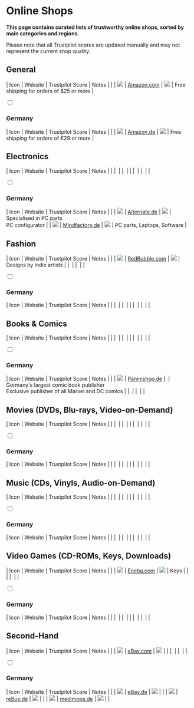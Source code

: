 <link rel="stylesheet" type="text/css" href="../../main.css" />

# Online Shops
**This page contains curated lists of trustworthy online shops, sorted by main categories and regions.**

Please note that all Trustpilot scores are updated manually and may not represent the current shop quality.
## General
| Icon | Website | Trustpilot Score | Notes |
|
| ![](https://www.amazon.com/favicon.ico) | [Amazon.com](https://www.amazon.com) | ![](https://cdn.trustpilot.net/brand-assets/4.1.0/stars/stars-2.svg) | Free shipping for orders of $25 or more |

<input type="checkbox" id="regionbox-toggle1" class="regionbox-toggle" />
<h3><label for="regionbox-toggle1">Germany</label></h3>
<div class="regionbox-content">

| Icon | Website | Trustpilot Score | Notes |
|
| ![](https://www.amazon.com/favicon.ico) | [Amazon.de](https://www.amazon.de) | ![](https://cdn.trustpilot.net/brand-assets/4.1.0/stars/stars-2.svg) | Free shipping for orders of €29 or more |

</div>

## Electronics
| Icon | Website | Trustpilot Score | Notes |
|
| ![]() | []() | ![]() |  |
| ![]() | []() | ![]() |  |

<input type="checkbox" id="regionbox-toggle2" class="regionbox-toggle" />
<h3><label for="regionbox-toggle2">Germany</label></h3>
<div class="regionbox-content">

| Icon | Website | Trustpilot Score | Notes |
|
| ![](https://www.alternate.de/resources/pix/favicon.png) | [Alternate.de](https://www.alternate.de) | ![](https://cdn.trustpilot.net/brand-assets/4.1.0/stars/stars-3.svg) | Specialised in PC parts<br>PC configurator |
| ![](https://image.mindfactory.de/templates/mindfactory/images/squares/android-icon-48x48.png) | [Mindfactory.de](https://www.mindfactory.de) | ![](https://cdn.trustpilot.net/brand-assets/4.1.0/stars/stars-3.svg) | PC parts, Laptops, Software |

</div>

## Fashion
| Icon | Website | Trustpilot Score | Notes |
|
| ![](https://www.redbubble.com/explore/public/favicons/favicon-96x96.png) | [RedBubble.com](https://www.redbubble.com) | ![](https://cdn.trustpilot.net/brand-assets/4.1.0/stars/stars-3.5.svg) | Designs by indie artists |
| ![]() | []() | ![]() |  |

<input type="checkbox" id="regionbox-toggle3" class="regionbox-toggle" />
<h3><label for="regionbox-toggle3">Germany</label></h3>
<div class="regionbox-content">

| Icon | Website | Trustpilot Score | Notes |
|
| ![]() | []() | ![]() |  |
| ![]() | []() | ![]() |  |

</div>

## Books & Comics
| Icon | Website | Trustpilot Score | Notes |
|
| ![]() | []() | ![]() |  |
| ![]() | []() | ![]() |  |

<input type="checkbox" id="regionbox-toggle4" class="regionbox-toggle" />
<h3><label for="regionbox-toggle4">Germany</label></h3>
<div class="regionbox-content">

| Icon | Website | Trustpilot Score | Notes |
|
| ![](https://paninishop.de/themes/Frontend/Panini/frontend/_public/src/img/favicons/favicon-32x32.png) | [Paninishop.de](https://paninishop.de) | ![]() | Germany's largest comic book publisher<br>Exclusive publisher of all Marvel and DC comics |
| ![]() | []() | ![]() |  |

</div>

## Movies (DVDs, Blu-rays, Video-on-Demand)
| Icon | Website | Trustpilot Score | Notes |
|
| ![]() | []() | ![]() |  |
| ![]() | []() | ![]() |  |

<input type="checkbox" id="regionbox-toggle5" class="regionbox-toggle" />
<h3><label for="regionbox-toggle5">Germany</label></h3>
<div class="regionbox-content">

| Icon | Website | Trustpilot Score | Notes |
|
| ![]() | []() | ![]() |  |
| ![]() | []() | ![]() |  |

</div>

## Music (CDs, Vinyls, Audio-on-Demand)
| Icon | Website | Trustpilot Score | Notes |
|
| ![]() | []() | ![]() |  |
| ![]() | []() | ![]() |  |

<input type="checkbox" id="regionbox-toggle6" class="regionbox-toggle" />
<h3><label for="regionbox-toggle6">Germany</label></h3>
<div class="regionbox-content">

| Icon | Website | Trustpilot Score | Notes |
|
| ![]() | []() | ![]() |  |
| ![]() | []() | ![]() |  |

</div>

## Video Games (CD-ROMs, Keys, Downloads)
| Icon | Website | Trustpilot Score | Notes |
|
| ![](https://cdn.eneba.com/favicon.ico) | [Eneba.com](https://www.eneba.com) | ![](https://cdn.trustpilot.net/brand-assets/4.1.0/stars/stars-4.5.svg) | Keys |
| ![]() | []() | ![]() |  |

<input type="checkbox" id="regionbox-toggle7" class="regionbox-toggle" />
<h3><label for="regionbox-toggle7">Germany</label></h3>
<div class="regionbox-content">

| Icon | Website | Trustpilot Score | Notes |
|
| ![]() | []() | ![]() |  |
| ![]() | []() | ![]() |  |

</div>

## Second-Hand
| Icon | Website | Trustpilot Score | Notes |
|
| ![](https://pages.ebay.com/apple-touch-icon.png) | [eBay.com](https://www.ebay.com) | ![](https://cdn.trustpilot.net/brand-assets/4.1.0/stars/stars-1.5.svg) |  |
| ![]() | []() | ![]() |  |

<input type="checkbox" id="regionbox-toggle8" class="regionbox-toggle" />
<h3><label for="regionbox-toggle8">Germany</label></h3>
<div class="regionbox-content">

| Icon | Website | Trustpilot Score | Notes |
|
| ![](https://pages.ebay.de/apple-touch-icon.png) | [eBay.de](https://www.ebay.de/) | ![](https://cdn.trustpilot.net/brand-assets/4.1.0/stars/stars-1.5.svg) |  |
| ![](https://dyivx00f9izcg.cloudfront.net/images/favicon/favicon.ico) | [reBuy.de](https://www.rebuy.de/) | ![](https://cdn.trustpilot.net/brand-assets/4.1.0/stars/stars-4.5.svg) |  |
| ![](https://www.medimops.de/out/fatchip/img/favicon.ico) | [medimops.de](https://www.medimops.de/) | ![](https://cdn.trustpilot.net/brand-assets/4.1.0/stars/stars-4.5.svg) |  |

</div>

<!-- Table copy paste: | ![]() | []() | ![]() |  | -->